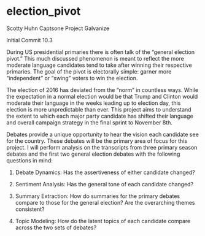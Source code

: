 # election_pivot

Scotty Huhn Captsone Project Galvanize 

Initial Commit 10.3

During US presidential primaries there is often talk of the “general election pivot.” This much discussed phenomenon is meant to reflect the more moderate language candidates tend to take after winning their respective primaries. The goal of the pivot is electorally simple: garner more “independent” or “swing” voters to win the election. 

The election of 2016 has deviated from the “norm” in countless ways. While the expectation in a normal election would be that Trump and Clinton would moderate their language in the weeks leading up to election day, this election is more unpredictable than ever. This project aims to understand the extent to which each major party candidate has shifted their language and overall campaign strategy in the final sprint to November 8th. 

Debates provide a unique opportunity to hear the vision each candidate see for the country. These debates will be the primary area of focus for this project. I will perform analysis on the transcripts from three primary season debates and the first two general election debates with the following questions in mind:

1) Debate Dynamics: Has the assertiveness of either candidate changed?

2) Sentiment Analysis: Has the general tone of each candidate changed?

3) Summary Extraction: How do summaries for the primary debates compare to those for the general election? Are the overarching themes consistent?

4) Topic Modeling: How do the latent topics of each candidate compare across the two sets of debates?
